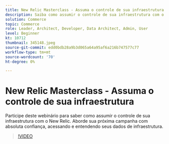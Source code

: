 ```yaml
---
title: New Relic Masterclass - Assuma o controle de sua infraestrutura
description: Saiba como assumir o controle de sua infraestrutura com o New Relic. Aborde sua próxima campanha com absoluta confiança, acessando e entendendo seus dados de infraestrutura.
solution: Commerce
topic: Commerce
role: Leader, Architect, Developer, Data Architect, Admin, User
level: Beginner
kt: 10712
thumbnail: 345148.jpeg
source-git-commit: edd0bdb28a9b3d065a64a95af6a216b747577c77
workflow-type: tm+mt
source-wordcount: '70'
ht-degree: 0%

---
```


# New Relic Masterclass - Assuma o controle de sua infraestrutura

Participe deste webinário para saber como assumir o controle de sua infraestrutura com o New Relic. Aborde sua próxima campanha com absoluta confiança, acessando e entendendo seus dados de infraestrutura.

>[!VIDEO](https://video.tv.adobe.com/v/345148/?quality=12&learn=on)
